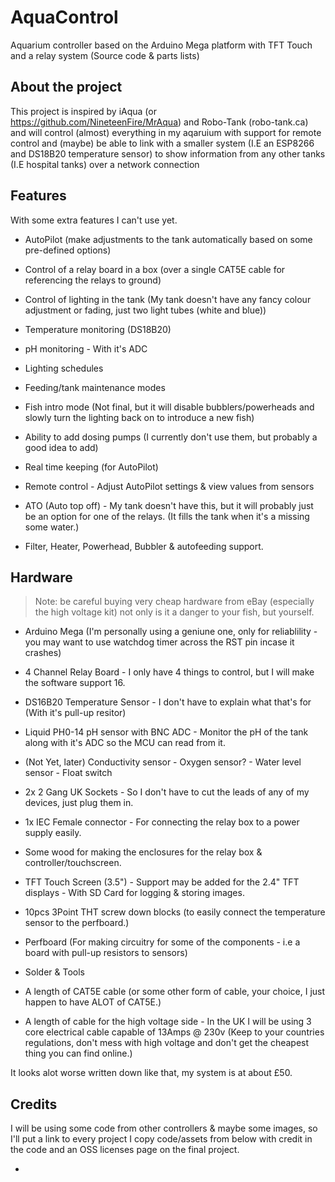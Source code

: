 # AquaControl
Aquarium controller based on the Arduino Mega platform with TFT Touch and a relay system (Source code &amp; parts lists)

## About the project

This project is inspired by iAqua (or https://github.com/NineteenFire/MrAqua) and Robo-Tank (robo-tank.ca) and will control (almost) everything in my aqaruium with support for remote control and (maybe) be able to link with a smaller system (I.E an ESP8266 and DS18B20 temperature sensor) to show information from any other tanks (I.E hospital tanks) over a network connection

## Features

With some extra features I can't use yet.

- AutoPilot (make adjustments to the tank automatically based on some pre-defined options)

- Control of a relay board in a box (over a single CAT5E cable for referencing the relays to ground)

- Control of lighting in the tank (My tank doesn't have any fancy colour adjustment or fading, just two light tubes (white and blue))

- Temperature monitoring (DS18B20)

- pH monitoring - With it's ADC

- Lighting schedules

- Feeding/tank maintenance modes

- Fish intro mode (Not final, but it will disable bubblers/powerheads and slowly turn the lighting back on to introduce a new fish)

- Ability to add dosing pumps (I currently don't use them, but probably a good idea to add)

- Real time keeping (for AutoPilot)

- Remote control - Adjust AutoPilot settings & view values from sensors

- ATO (Auto top off) - My tank doesn't have this, but it will probably just be an option for one of the relays. (It fills the tank when 
it's a missing some water.)

- Filter, Heater, Powerhead, Bubbler & autofeeding support.

## Hardware

> Note: be careful buying very cheap hardware from eBay (especially the high voltage kit) not only is it a danger to your fish, but yourself.

- Arduino Mega (I'm personally using a geniune one, only for reliablility - you may want to use watchdog timer across the RST pin incase it crashes)

- 4 Channel Relay Board - I only have 4 things to control, but I will make the software support 16.

- DS16B20 Temperature Sensor - I don't have to explain what that's for (With it's pull-up resitor)

- Liquid PH0-14 pH sensor with BNC ADC - Monitor the pH of the tank along with it's ADC so the MCU can read from it.

- (Not Yet, later) Conductivity sensor - Oxygen sensor? - Water level sensor - Float switch

- 2x 2 Gang UK Sockets - So I don't have to cut the leads of any of my devices, just plug them in.

- 1x IEC Female connector - For connecting the relay box to a power supply easily.

- Some wood for making the enclosures for the relay box & controller/touchscreen.

- TFT Touch Screen (3.5") - Support may be added for the 2.4" TFT displays - With SD Card for logging & storing images.

- 10pcs 3Point THT screw down blocks (to easily connect the temperature sensor to the perfboard.)

- Perfboard (For making circuitry for some of the components - i.e a board with pull-up resistors to sensors)

- Solder & Tools

- A length of CAT5E cable (or some other form of cable, your choice, I just happen to have ALOT of CAT5E.)

- A length of cable for the high voltage side - In the UK I will be using 3 core electrical cable capable of 13Amps @ 230v (Keep to your countries regulations, don't mess with high voltage and don't get the cheapest thing you can find online.)

It looks alot worse written down like that, my system is at about £50.

## Credits

I will be using some code from other controllers & maybe some images, so I'll put a link to every project I copy code/assets from below with credit in the code and an OSS licenses page on the final project.

- 
